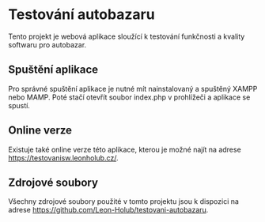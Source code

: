 # Testování autobazaru
Tento projekt je webová aplikace sloužící k testování funkčnosti a kvality softwaru pro autobazar.

## Spuštění aplikace
Pro správné spuštění aplikace je nutné mít nainstalovaný a spuštěný XAMPP nebo MAMP. Poté stačí otevřít soubor index.php v prohlížeči a aplikace se spustí.

## Online verze
Existuje také online verze této aplikace, kterou je možné najít na adrese https://testovanisw.leonholub.cz/.

## Zdrojové soubory
Všechny zdrojové soubory použité v tomto projektu jsou k dispozici na adrese https://github.com/Leon-Holub/testovani-autobazaru.
